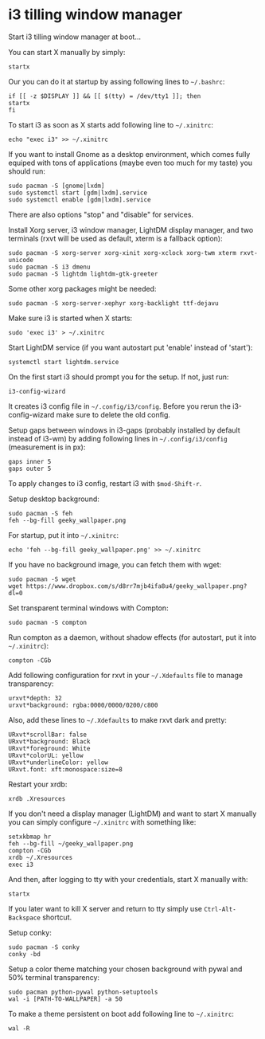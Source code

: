 # i3 tilling window manager

Start i3 tilling window manager at boot...

You can start X manually by simply:
```
startx
```

Our you can do it at startup by assing following lines to `~/.bashrc`:
```
if [[ -z $DISPLAY ]] && [[ $(tty) = /dev/tty1 ]]; then
startx
fi
```

To start i3 as soon as X starts add following line to `~/.xinitrc`:
```
echo "exec i3" >> ~/.xinitrc
```

If you want to install Gnome as a desktop environment, which comes fully equiped with  tons of applications (maybe even too much for my taste) you should run:
```
sudo pacman -S [gnome|lxdm]
sudo systemctl start [gdm|lxdm].service
sudo systemctl enable [gdm|lxdm].service
```

There are also options "stop" and "disable" for services.

Install Xorg server, i3 window manager, LightDM display manager, and two terminals 
(rxvt will be used as default, xterm is a fallback option):
```
sudo pacman -S xorg-server xorg-xinit xorg-xclock xorg-twm xterm rxvt-unicode
sudo pacman -S i3 dmenu
sudo pacman -S lightdm lightdm-gtk-greeter
```

Some other xorg packages might be needed:
```
sudo pacman -S xorg-server-xephyr xorg-backlight ttf-dejavu
```

Make sure i3 is started when X starts:
```
sudo 'exec i3' > ~/.xinitrc
```

Start LightDM service (if you want autostart put 'enable' instead of 'start'):
```
systemctl start lightdm.service
```

On the first start i3 should prompt you for the setup. If not, just run:
```
i3-config-wizard
```

It creates i3 config file in `~/.config/i3/config`. Before you rerun the i3-config-wizard make sure to delete the old config.

Setup gaps between windows in i3-gaps (probably installed by default instead of i3-wm) by adding following lines in `~/.config/i3/config` (measurement is in px):
```
gaps inner 5
gaps outer 5
```

To apply changes to i3 config, restart i3 with `$mod-Shift-r`.

Setup desktop background:
```
sudo pacman -S feh
feh --bg-fill geeky_wallpaper.png
```

For startup, put it into `~/.xinitrc`:
```
echo 'feh --bg-fill geeky_wallpaper.png' >> ~/.xinitrc
```

If you have no background image, you can fetch them with wget:
```
sudo pacman -S wget
wget https://www.dropbox.com/s/d8rr7mjb4ifa8u4/geeky_wallpaper.png?dl=0
```

Set transparent terminal windows with Compton:
```
sudo pacman -S compton
```

Run compton as a daemon, without shadow effects (for autostart, put it into `~/.xinitrc`):
```
compton -CGb
```

Add following configuration for rxvt in your `~/.Xdefaults` file to manage transparency:
```
urxvt*depth: 32
urxvt*background: rgba:0000/0000/0200/c800
```

Also, add these lines to `~/.Xdefaults` to make rxvt dark and pretty:
```
URxvt*scrollBar: false
URxvt*background: Black
URxvt*foreground: White
URxvt*colorUL: yellow
URxvt*underlineColor: yellow
URxvt.font: xft:monospace:size=8
```

Restart your xrdb:
```
xrdb .Xresources
```

If you don't need a display manager (LightDM) and want to start X manually you can  simply configure `~/.xinitrc` with something like:
```
setxkbmap hr
feh --bg-fill ~/geeky_wallpaper.png
compton -CGb
xrdb ~/.Xresources
exec i3
```

And then, after logging to tty with your credentials, start X manually with:
```
startx
```

If you later want to kill X server and return to tty simply use `Ctrl-Alt-Backspace` 
shortcut. 

Setup conky:
```
sudo pacman -S conky
conky -bd
```

Setup a color theme matching your chosen background with pywal and 50% terminal transparency:
```
sudo pacman python-pywal python-setuptools
wal -i [PATH-TO-WALLPAPER] -a 50
```

To make a theme persistent on boot add following line to `~/.xinitrc`:
```
wal -R
```
